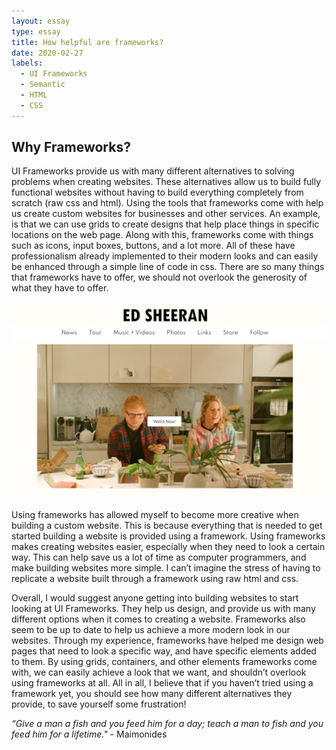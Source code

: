 ```yaml
---
layout: essay
type: essay
title: How helpful are frameworks?
date: 2020-02-27
labels:
  - UI Frameworks
  - Semantic
  - HTML
  - CSS
---
```


<h2>Why Frameworks?</h2>

UI Frameworks provide us with many different alternatives to solving problems when creating websites. These alternatives allow us to build fully functional websites without having to build everything completely from scratch (raw css and html). Using the tools that frameworks come with help us create custom websites for businesses and other services. An example, is that we can use grids to create designs that help place things in specific locations on the web page. Along with this, frameworks come with things such as icons, input boxes, buttons, and a lot more. All of these have professionalism already implemented to their modern looks and can easily be enhanced through a simple line of code in css. There are so many things that frameworks have to offer, we should not overlook the generosity of what they have to offer.

<img class="ui medium image" src="/images/replica.png">

Using frameworks has allowed myself to become more creative when building a custom website. This is because everything that is needed to get started building a website is provided using a framework. Using frameworks makes creating websites easier, especially when they need to look a certain way. This can help save us a lot of time as computer programmers, and make building websites more simple. I can’t imagine the stress of having to replicate a website built through a framework using raw html and css.

Overall, I would suggest anyone getting into building websites to start looking at UI Frameworks. They help us design, and provide us with many different options when it comes to creating a website. Frameworks also seem to be up to date to help us achieve a more modern look in our websites. Through my experience, frameworks have helped me design web pages that need to look a specific way, and have specific elements added to them. By using grids, containers, and other elements frameworks come with, we can easily achieve a look that we want, and shouldn’t overlook using frameworks at all. All in all, I believe that if you haven’t tried using a framework yet, you should see how many different alternatives they provide, to save yourself some frustration!


*“Give a man a fish and you feed him for a day; teach a man to fish and you feed him for a lifetime."* - Maimonides

